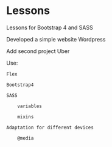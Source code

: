 # Lessons

Lessons for Bootstrap 4 and SASS

Developed a simple website Wordpress


Add second project Uber

Use:

	Flex
	
	Bootstrap4
	
	SASS
	
		variables
		
		mixins
		
	Adaptation for different devices
	
		@media
		
